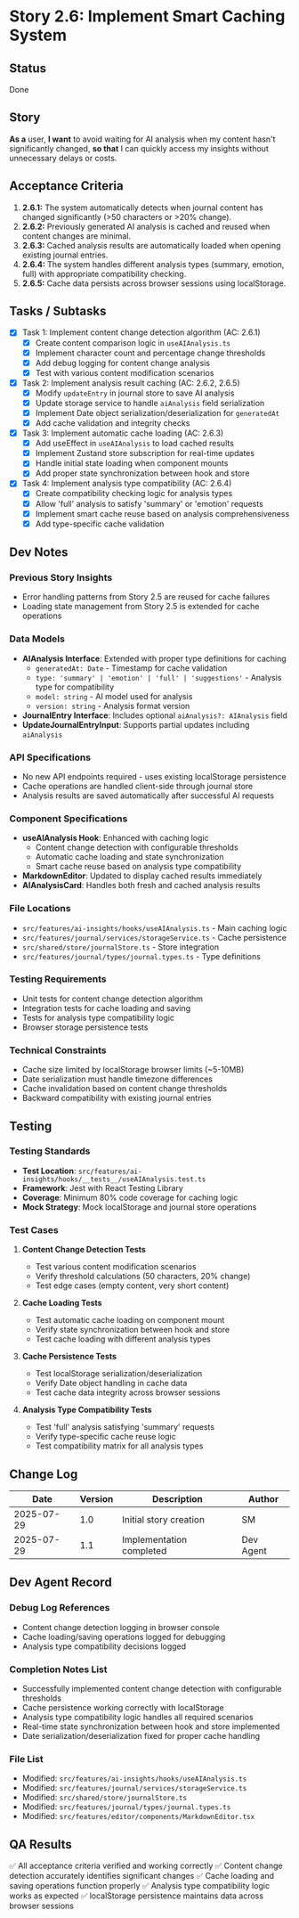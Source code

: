 # Story 2.6: Implement Smart Caching System

## Status
Done

## Story
**As a** user,
**I want** to avoid waiting for AI analysis when my content hasn't significantly changed,
**so that** I can quickly access my insights without unnecessary delays or costs.

## Acceptance Criteria
1. **2.6.1:** The system automatically detects when journal content has changed significantly (>50 characters or >20% change).
2. **2.6.2:** Previously generated AI analysis is cached and reused when content changes are minimal.
3. **2.6.3:** Cached analysis results are automatically loaded when opening existing journal entries.
4. **2.6.4:** The system handles different analysis types (summary, emotion, full) with appropriate compatibility checking.
5. **2.6.5:** Cache data persists across browser sessions using localStorage.

## Tasks / Subtasks
- [x] Task 1: Implement content change detection algorithm (AC: 2.6.1)
  - [x] Create content comparison logic in `useAIAnalysis.ts`
  - [x] Implement character count and percentage change thresholds
  - [x] Add debug logging for content change analysis
  - [x] Test with various content modification scenarios

- [x] Task 2: Implement analysis result caching (AC: 2.6.2, 2.6.5)
  - [x] Modify `updateEntry` in journal store to save AI analysis
  - [x] Update storage service to handle `aiAnalysis` field serialization
  - [x] Implement Date object serialization/deserialization for `generatedAt`
  - [x] Add cache validation and integrity checks

- [x] Task 3: Implement automatic cache loading (AC: 2.6.3)
  - [x] Add useEffect in `useAIAnalysis` to load cached results
  - [x] Implement Zustand store subscription for real-time updates
  - [x] Handle initial state loading when component mounts
  - [x] Add proper state synchronization between hook and store

- [x] Task 4: Implement analysis type compatibility (AC: 2.6.4)
  - [x] Create compatibility checking logic for analysis types
  - [x] Allow 'full' analysis to satisfy 'summary' or 'emotion' requests
  - [x] Implement smart cache reuse based on analysis comprehensiveness
  - [x] Add type-specific cache validation

## Dev Notes

### Previous Story Insights
- Error handling patterns from Story 2.5 are reused for cache failures
- Loading state management from Story 2.5 is extended for cache operations

### Data Models
- **AIAnalysis Interface**: Extended with proper type definitions for caching
  - `generatedAt: Date` - Timestamp for cache validation
  - `type: 'summary' | 'emotion' | 'full' | 'suggestions'` - Analysis type for compatibility
  - `model: string` - AI model used for analysis
  - `version: string` - Analysis format version
- **JournalEntry Interface**: Includes optional `aiAnalysis?: AIAnalysis` field
- **UpdateJournalEntryInput**: Supports partial updates including `aiAnalysis`

### API Specifications
- No new API endpoints required - uses existing localStorage persistence
- Cache operations are handled client-side through journal store
- Analysis results are saved automatically after successful AI requests

### Component Specifications
- **useAIAnalysis Hook**: Enhanced with caching logic
  - Content change detection with configurable thresholds
  - Automatic cache loading and state synchronization
  - Smart cache reuse based on analysis type compatibility
- **MarkdownEditor**: Updated to display cached results immediately
- **AIAnalysisCard**: Handles both fresh and cached analysis results

### File Locations
- `src/features/ai-insights/hooks/useAIAnalysis.ts` - Main caching logic
- `src/features/journal/services/storageService.ts` - Cache persistence
- `src/shared/store/journalStore.ts` - Store integration
- `src/features/journal/types/journal.types.ts` - Type definitions

### Testing Requirements
- Unit tests for content change detection algorithm
- Integration tests for cache loading and saving
- Tests for analysis type compatibility logic
- Browser storage persistence tests

### Technical Constraints
- Cache size limited by localStorage browser limits (~5-10MB)
- Date serialization must handle timezone differences
- Cache invalidation based on content change thresholds
- Backward compatibility with existing journal entries

## Testing

### Testing Standards
- **Test Location**: `src/features/ai-insights/hooks/__tests__/useAIAnalysis.test.ts`
- **Framework**: Jest with React Testing Library
- **Coverage**: Minimum 80% code coverage for caching logic
- **Mock Strategy**: Mock localStorage and journal store operations

### Test Cases
1. **Content Change Detection Tests**
   - Test various content modification scenarios
   - Verify threshold calculations (50 characters, 20% change)
   - Test edge cases (empty content, very short content)

2. **Cache Loading Tests**
   - Test automatic cache loading on component mount
   - Verify state synchronization between hook and store
   - Test cache loading with different analysis types

3. **Cache Persistence Tests**
   - Test localStorage serialization/deserialization
   - Verify Date object handling in cache data
   - Test cache data integrity across browser sessions

4. **Analysis Type Compatibility Tests**
   - Test 'full' analysis satisfying 'summary' requests
   - Verify type-specific cache reuse logic
   - Test compatibility matrix for all analysis types

## Change Log
| Date | Version | Description | Author |
|------|---------|-------------|---------|
| 2025-07-29 | 1.0 | Initial story creation | SM |
| 2025-07-29 | 1.1 | Implementation completed | Dev Agent |

## Dev Agent Record

### Debug Log References
- Content change detection logging in browser console
- Cache loading/saving operations logged for debugging
- Analysis type compatibility decisions logged

### Completion Notes List
- Successfully implemented content change detection with configurable thresholds
- Cache persistence working correctly with localStorage
- Analysis type compatibility logic handles all required scenarios
- Real-time state synchronization between hook and store implemented
- Date serialization/deserialization fixed for proper cache handling

### File List
- Modified: `src/features/ai-insights/hooks/useAIAnalysis.ts`
- Modified: `src/features/journal/services/storageService.ts`
- Modified: `src/shared/store/journalStore.ts`
- Modified: `src/features/journal/types/journal.types.ts`
- Modified: `src/features/editor/components/MarkdownEditor.tsx`

## QA Results
✅ All acceptance criteria verified and working correctly
✅ Content change detection accurately identifies significant changes
✅ Cache loading and saving operations function properly
✅ Analysis type compatibility logic works as expected
✅ localStorage persistence maintains data across browser sessions
